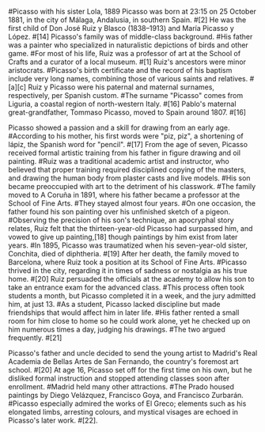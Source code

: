 #Picasso with his sister Lola, 1889
Picasso was born at 23:15 on 25 October 1881, in the city of Málaga, Andalusia, in southern Spain. #[2] He was the first child of Don José Ruiz y Blasco (1838–1913) and María Picasso y López. #[14] Picasso's family was of middle-class background. #His father was a painter who specialized in naturalistic depictions of birds and other game. #For most of his life, Ruiz was a professor of art at the School of Crafts and a curator of a local museum. #[1] Ruiz's ancestors were minor aristocrats. #Picasso's birth certificate and the record of his baptism include very long names, combining those of various saints and relatives. #[a][c] Ruiz y Picasso were his paternal and maternal surnames, respectively, per Spanish custom. #The surname "Picasso" comes from Liguria, a coastal region of north-western Italy. #[16] Pablo's maternal great-grandfather, Tommaso Picasso, moved to Spain around 1807. #[16]

Picasso showed a passion and a skill for drawing from an early age. #According to his mother, his first words were "piz, piz", a shortening of lápiz, the Spanish word for "pencil". #[17] From the age of seven, Picasso received formal artistic training from his father in figure drawing and oil painting. #Ruiz was a traditional academic artist and instructor, who believed that proper training required disciplined copying of the masters, and drawing the human body from plaster casts and live models. #His son became preoccupied with art to the detriment of his classwork. #The family moved to A Coruña in 1891, where his father became a professor at the School of Fine Arts. #They stayed almost four years. #On one occasion, the father found his son painting over his unfinished sketch of a pigeon. #Observing the precision of his son's technique, an apocryphal story relates, Ruiz felt that the thirteen-year-old Picasso had surpassed him, and vowed to give up painting,[18] though paintings by him exist from later years. #In 1895, Picasso was traumatized when his seven-year-old sister, Conchita, died of diphtheria. #[19] After her death, the family moved to Barcelona, where Ruiz took a position at its School of Fine Arts. #Picasso thrived in the city, regarding it in times of sadness or nostalgia as his true home. #[20] Ruiz persuaded the officials at the academy to allow his son to take an entrance exam for the advanced class. #This process often took students a month, but Picasso completed it in a week, and the jury admitted him, at just 13. #As a student, Picasso lacked discipline but made friendships that would affect him in later life. #His father rented a small room for him close to home so he could work alone, yet he checked up on him numerous times a day, judging his drawings. #The two argued frequently. #[21]

Picasso's father and uncle decided to send the young artist to Madrid's Real Academia de Bellas Artes de San Fernando, the country's foremost art school. #[20] At age 16, Picasso set off for the first time on his own, but he disliked formal instruction and stopped attending classes soon after enrollment. #Madrid held many other attractions. #The Prado housed paintings by Diego Velázquez, Francisco Goya, and Francisco Zurbarán. #Picasso especially admired the works of El Greco; elements such as his elongated limbs, arresting colours, and mystical visages are echoed in Picasso's later work. #[22].